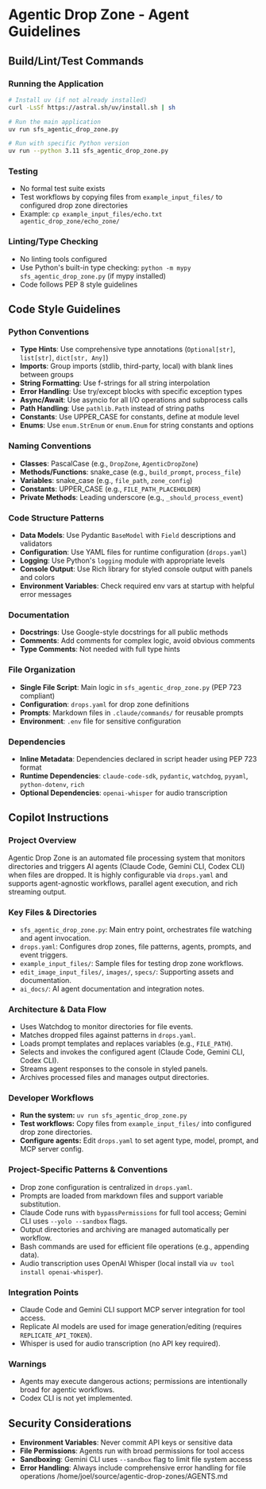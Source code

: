 # Agentic Drop Zone - Agent Guidelines

## Build/Lint/Test Commands

### Running the Application
```bash
# Install uv (if not already installed)
curl -LsSf https://astral.sh/uv/install.sh | sh

# Run the main application
uv run sfs_agentic_drop_zone.py

# Run with specific Python version
uv run --python 3.11 sfs_agentic_drop_zone.py
```

### Testing
- No formal test suite exists
- Test workflows by copying files from `example_input_files/` to configured drop zone directories
- Example: `cp example_input_files/echo.txt agentic_drop_zone/echo_zone/`

### Linting/Type Checking
- No linting tools configured
- Use Python's built-in type checking: `python -m mypy sfs_agentic_drop_zone.py` (if mypy installed)
- Code follows PEP 8 style guidelines

## Code Style Guidelines

### Python Conventions
- **Type Hints**: Use comprehensive type annotations (`Optional[str]`, `list[str]`, `dict[str, Any]`)
- **Imports**: Group imports (stdlib, third-party, local) with blank lines between groups
- **String Formatting**: Use f-strings for all string interpolation
- **Error Handling**: Use try/except blocks with specific exception types
- **Async/Await**: Use asyncio for all I/O operations and subprocess calls
- **Path Handling**: Use `pathlib.Path` instead of string paths
- **Constants**: Use UPPER_CASE for constants, define at module level
- **Enums**: Use `enum.StrEnum` or `enum.Enum` for string constants and options

### Naming Conventions
- **Classes**: PascalCase (e.g., `DropZone`, `AgenticDropZone`)
- **Methods/Functions**: snake_case (e.g., `build_prompt`, `process_file`)
- **Variables**: snake_case (e.g., `file_path`, `zone_config`)
- **Constants**: UPPER_CASE (e.g., `FILE_PATH_PLACEHOLDER`)
- **Private Methods**: Leading underscore (e.g., `_should_process_event`)

### Code Structure Patterns
- **Data Models**: Use Pydantic `BaseModel` with `Field` descriptions and validators
- **Configuration**: Use YAML files for runtime configuration (`drops.yaml`)
- **Logging**: Use Python's `logging` module with appropriate levels
- **Console Output**: Use Rich library for styled console output with panels and colors
- **Environment Variables**: Check required env vars at startup with helpful error messages

### Documentation
- **Docstrings**: Use Google-style docstrings for all public methods
- **Comments**: Add comments for complex logic, avoid obvious comments
- **Type Comments**: Not needed with full type hints

### File Organization
- **Single File Script**: Main logic in `sfs_agentic_drop_zone.py` (PEP 723 compliant)
- **Configuration**: `drops.yaml` for drop zone definitions
- **Prompts**: Markdown files in `.claude/commands/` for reusable prompts
- **Environment**: `.env` file for sensitive configuration

### Dependencies
- **Inline Metadata**: Dependencies declared in script header using PEP 723 format
- **Runtime Dependencies**: `claude-code-sdk`, `pydantic`, `watchdog`, `pyyaml`, `python-dotenv`, `rich`
- **Optional Dependencies**: `openai-whisper` for audio transcription

## Copilot Instructions

### Project Overview
Agentic Drop Zone is an automated file processing system that monitors directories and triggers AI agents (Claude Code, Gemini CLI, Codex CLI) when files are dropped. It is highly configurable via `drops.yaml` and supports agent-agnostic workflows, parallel agent execution, and rich streaming output.

### Key Files & Directories
- `sfs_agentic_drop_zone.py`: Main entry point, orchestrates file watching and agent invocation.
- `drops.yaml`: Configures drop zones, file patterns, agents, prompts, and event triggers.
- `example_input_files/`: Sample files for testing drop zone workflows.
- `edit_image_input_files/`, `images/`, `specs/`: Supporting assets and documentation.
- `ai_docs/`: AI agent documentation and integration notes.

### Architecture & Data Flow
- Uses Watchdog to monitor directories for file events.
- Matches dropped files against patterns in `drops.yaml`.
- Loads prompt templates and replaces variables (e.g., `FILE_PATH`).
- Selects and invokes the configured agent (Claude Code, Gemini CLI, Codex CLI).
- Streams agent responses to the console in styled panels.
- Archives processed files and manages output directories.

### Developer Workflows
- **Run the system:** `uv run sfs_agentic_drop_zone.py`
- **Test workflows:** Copy files from `example_input_files/` into configured drop zone directories.
- **Configure agents:** Edit `drops.yaml` to set agent type, model, prompt, and MCP server config.

### Project-Specific Patterns & Conventions
- Drop zone configuration is centralized in `drops.yaml`.
- Prompts are loaded from markdown files and support variable substitution.
- Claude Code runs with `bypassPermissions` for full tool access; Gemini CLI uses `--yolo --sandbox` flags.
- Output directories and archiving are managed automatically per workflow.
- Bash commands are used for efficient file operations (e.g., appending data).
- Audio transcription uses OpenAI Whisper (local install via `uv tool install openai-whisper`).

### Integration Points
- Claude Code and Gemini CLI support MCP server integration for tool access.
- Replicate AI models are used for image generation/editing (requires `REPLICATE_API_TOKEN`).
- Whisper is used for audio transcription (no API key required).

### Warnings
- Agents may execute dangerous actions; permissions are intentionally broad for agentic workflows.
- Codex CLI is not yet implemented.

## Security Considerations
- **Environment Variables**: Never commit API keys or sensitive data
- **File Permissions**: Agents run with broad permissions for tool access
- **Sandboxing**: Gemini CLI uses `--sandbox` flag to limit file system access
- **Error Handling**: Always include comprehensive error handling for file operations</content>
<parameter name="filePath">/home/joel/source/agentic-drop-zones/AGENTS.md